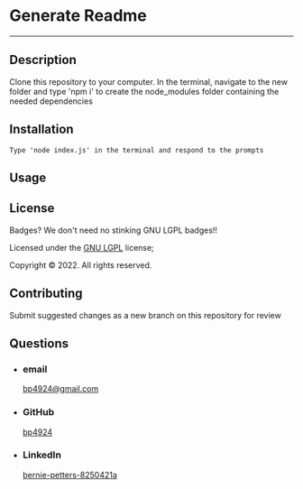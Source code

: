 # Generate Readme 
  ---
  ## Description 
  Clone this repository to your computer. In the terminal, navigate to the new folder and type 'npm i' to create the node_modules folder containing the needed dependencies 
  ## Installation 
    Type 'node index.js' in the terminal and respond to the prompts   
  ## Usage 
   
  ## License 
  Badges? We don't need no stinking GNU LGPL badges!! 

  Licensed under the [GNU LGPL](https://choosealicense.com/licenses/lgpl-3.0/) license;
  
  Copyright © 2022. All rights reserved.
  ## Contributing 
  Submit suggested changes as a new branch on this repository for review 
  
  ## Questions 
  - ### email 
    [bp4924@gmail.com](https://bp4924@gmail.com) 
  - ### GitHub 
    [bp4924](https://github.com/bp4924)  
  - ### LinkedIn 
    [bernie-petters-8250421a](https://linkedin.com/in/bernie-petters-8250421a)